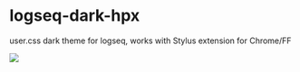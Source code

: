 # logseq-dark-hpx
user.css dark theme for logseq, works with Stylus extension for Chrome/FF

![](https://raw.githubusercontent.com/cannibalox/logseq-dark-hpx/master/Logseq-dark-hpx.png)

